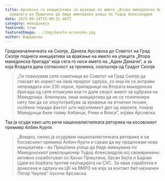 ```yaml
---
title: Арсовска со иницијатива за враќање на името „Втора македонска бригада“,
  предлага во Приштина да биде именувана улица по Тодор Александров
date: 2023-08-14T15:00:21.487Z
category: македонија
featured: true
featuredImage: ../img/danela-arsovska.jpg
author: Вардарски
---
```

<!--StartFragment-->

Градоначалничката на Скопје, Данела Арсовска до Советот на Град Скопје поднесе иницијатива за враќање на името на улицата „Втора македонска бригада“ која сега го носи името на „Адем Демачи“, а за која Владата дала согласност за промена, соопштија од Градот Скопје



<!--EndFragment--><!--StartFragment-->

> „Ги повикувам сите советници во Советот на Град Скопје да гласаат во корист на оваа предлог одлука, со која ќе се исправи неправдата кон 230 херои, припадници на Втората македонска бригада од сите етникуми кои го дале својот живот за одбрана на Македонија. Апелирам, оваа иницијатива да не се политизира ниту пак да се злоупотребува за кревање на етнички тензии, особено поради фактот што најголемиот дел од хероите, покрај Македонци биле токму Албанци, Роми и Власи“, изјави Арсовска.

Таа ја осуди како што рече националистилката реторика на косовскиот премиер Албин Курти.

> „Воедно, силно ја осудувам националистичката реторика и на Косовскиот премиер Албин Курти и сакам да му предложам нова иницијатива – во Приштина улица да биде именувана по Македонскиот револуционер Тодор Александров кој своевремено активно соработувал со Хасан Приштина, Хасан Бејта и Бајрам Цури во борбата против окупацијата на СХС. За оваа соработка е донесена и одлука на ЦК на ВМРО на која за контакт бил назначен Петар Чаулев” посочи Арсовска.



<!--EndFragment-->